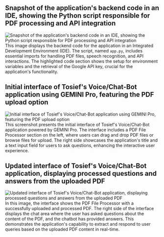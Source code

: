 ## Snapshot of the application's backend code in an IDE, showing the Python script responsible for PDF processing and API integration
![Snapshot of the application's backend code in an IDE, showing the Python script responsible for PDF processing and API integration](Snapshots/1.png)
This image displays the backend code for the application in an Integrated Development Environment (IDE). The script, named `app.py`, includes essential imports for handling PDF files, speech recognition, and API interactions. The highlighted code section shows the setup for environment variables and the retrieval of the Google API key, crucial for the application's functionality.

## Initial interface of Tosief's Voice/Chat-Bot application using GEMINI Pro, featuring the PDF upload option
![Initial interface of Tosief's Voice/Chat-Bot application using GEMINI Pro, featuring the PDF upload option](Snapshots/2.png)
This screenshot presents the initial interface of Tosief's Voice/Chat-Bot application powered by GEMINI Pro. The interface includes a PDF File Processor section on the left, where users can drag and drop PDF files or browse files for upload. The right side showcases the application's title and a text input field for users to ask questions, enhancing the interactive user experience.

## Updated interface of Tosief's Voice/Chat-Bot application, displaying processed questions and answers from the uploaded PDF
![Updated interface of Tosief's Voice/Chat-Bot application, displaying processed questions and answers from the uploaded PDF](Snapshots/3.png)
In this image, the interface shows the PDF File Processor with a successfully uploaded and processed PDF. The right side of the interface displays the chat area where the user has asked questions about the content of the PDF, and the chatbot has provided answers. This demonstrates the application's capability to extract and respond to user queries based on the uploaded PDF content in real-time.

